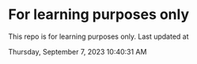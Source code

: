 # For learning purposes only
This repo is for learning purposes only.
Last updated at

Thursday, September 7, 2023 10:40:31 AM

